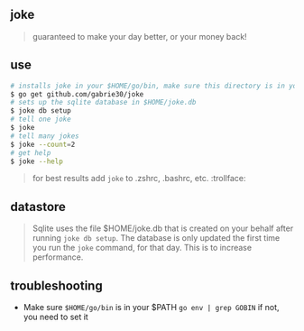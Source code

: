 ## joke

> guaranteed to make your day better, or your money back!

## use

```bash
# installs joke in your $HOME/go/bin, make sure this directory is in your $PATH
$ go get github.com/gabrie30/joke
# sets up the sqlite database in $HOME/joke.db
$ joke db setup
# tell one joke
$ joke
# tell many jokes
$ joke --count=2
# get help
$ joke --help
```

> for best results add `joke` to .zshrc, .bashrc, etc.  :trollface:

## datastore

> Sqlite uses the file $HOME/joke.db that is created on your behalf after running `joke db setup`. The database is only updated the first time you run the `joke` command, for that day. This is to increase performance.

## troubleshooting

- Make sure `$HOME/go/bin` is in your $PATH `go env | grep GOBIN` if not, you need to set it
